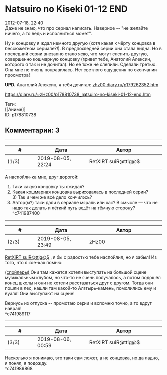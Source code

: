 Natsuiro no Kiseki 01-12 END
============================

  
2012-07-18, 22:40  
 Даже не знаю, что про сериал написать. Наверное -- "не желайте ничего, а то ведь и исполниться может".   
   
 Ну и концовку я ждал немного другую (хотя какая к чёрту концовка в бессюжетном сериале?!). В предпоследней серии она стала видна. Но в последний серии внезапно стало ясно, что могут слепить другую, совершенно кошмарную концовку (привет тебе, Анатолий Алексин, которого я так и не дочитал). Но её тоже не слепили. Сделали третью. Она мне не очень понравилась. Нет светлого ощущения по окончании просмотра!   
   
  **UPD.**  Анатолий Алексин, я тебя дочитал:  [zhz00.diary.ru/p179262352.htm](Анатолий%20Алексин%20%20В%20стране%20вечных%20каникул)    
  
<https://diary.ru/~zHz00/p178810738_natsuiro-no-kiseki-01-12-end.htm>  
  
Теги:  
[[Аниме]]  
ID: p178810738  


Комментарии: 3
--------------

  


---



|         #         |              Дата              |                     Автор                     |           ID           |
| --- | --- | --- | --- |
| (1/3) | 2019-08-05, 22:24 | RetXiRT suiR@ttig@$ | c741987400 |

  
  А наспойли-ка мне, друг дорогой:   
 1) Таки какую концовку ты ожидал?   
 2) Какая кошмарная концовка вырисовалась в последней серии?   
 З) Так и чем же всё дело кончилось?   
 0) Автор(ы?) таки дали в сериале мораль или как? В смысле — что не надо так делать и лёгкий путь ведёт на тёмную сторону?    
 ^c741987400

---



|         #         |              Дата              |                     Автор                     |           ID           |
| --- | --- | --- | --- |
| (2/3) | 2019-08-05, 23:49 | zHz00 | c741989117 |

  
  [RetXiRT suiR@ttig@$](http://Hellspawn.diary.ru "Fission Chips")  , я бы с радостью тебе наспойлил, но я забыл! Из того, что я кое-как помню:   
   
  [(спойлеры)](https://zHz00.diary.ru/p178810738.htm?index=1#linkmore178810738m1)    Они там кажется хотели выступать на большой сцене музыкальным клубом, но что-то не очень получалось, а потом подошёл конец школы и они не хотели расставаться друг с другом. Тогда они пошли в лес, нашли там какой-то Алатырь-камень, помолились ему и вуаля! Они выступают на сцене!   
   
 Вернусь из отпуска -- промотаю серии и вспомню точно, а то вдруг наврал!     
 ^c741989117

---



|         #         |              Дата              |                     Автор                     |           ID           |
| --- | --- | --- | --- |
| (3/3) | 2019-08-06, 00:59 | RetXiRT suiR@ttig@$ | c741989868 |

  
  Насколько я понимаю, это таки сам сюжет, а не концовка, но да ладно, я понял, я подожду.    
 ^c741989868